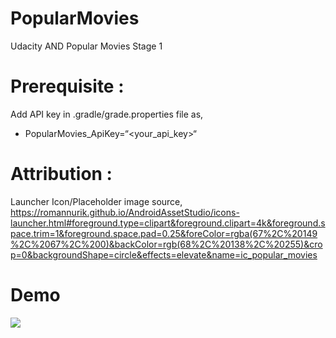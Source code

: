 # PopularMovies
Udacity AND Popular Movies Stage 1

# Prerequisite : 
Add API key in .gradle/grade.properties file as,
- PopularMovies_ApiKey=“<your_api_key>“


# Attribution : 
Launcher Icon/Placeholder image source, 
https://romannurik.github.io/AndroidAssetStudio/icons-launcher.html#foreground.type=clipart&foreground.clipart=4k&foreground.space.trim=1&foreground.space.pad=0.25&foreColor=rgba(67%2C%20149%2C%2067%2C%200)&backColor=rgb(68%2C%20138%2C%20255)&crop=0&backgroundShape=circle&effects=elevate&name=ic_popular_movies

# Demo 

![](name-of-giphy.gif)
